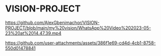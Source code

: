 # VISION-PROJECT



https://github.com/AlexGbenimachor/VISION-PROJECT/blob/main/my%20vision/WhatsApp%20Video%202023-05-23%20at%2014.47.39.mp4


https://github.com/user-attachments/assets/386f1e69-cd4d-4cb1-8758-550d01478841

